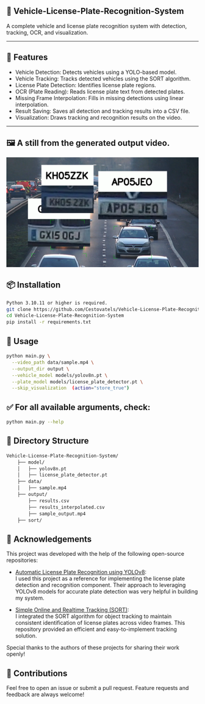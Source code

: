 ## 🧠 Vehicle-License-Plate-Recognition-System

A complete vehicle and license plate recognition system with detection, tracking, OCR, and visualization.


---

## 🚀 Features

- Vehicle Detection: Detects vehicles using a YOLO-based model.
- Vehicle Tracking: Tracks detected vehicles using the SORT algorithm.
- License Plate Detection: Identifies license plate regions.
- OCR (Plate Reading): Reads license plate text from detected plates.
- Missing Frame Interpolation: Fills in missing detections using linear interpolation.
- Result Saving: Saves all detection and tracking results into a CSV file.
- Visualization: Draws tracking and recognition results on the video.

---
## 🖼 A still from the generated output video.
![A still from the generated output video.](https://github.com/Cestovatels/Vehicle-License-Plate-Recognition-System/blob/main/image/Plate-Detection-frame.png)


## 📦 Installation

```bash
Python 3.10.11 or higher is required.
git clone https://github.com/Cestovatels/Vehicle-License-Plate-Recognition-System.git
cd Vehicle-License-Plate-Recognition-System
pip install -r requirements.txt
```


## 🧰 Usage
```bash
python main.py \
  --video_path data/sample.mp4 \
  --output_dir output \
  --vehicle_model models/yolov8n.pt \
  --plate_model models/license_plate_detector.pt \
  --skip_visualization  (action="store_true")
```

## ✅ For all available arguments, check:

```bash
python main.py --help
```

## 📁 Directory Structure
```bash
Vehicle-License-Plate-Recognition-System/
    ├── model/
    │   ├── yolov8n.pt
    │   ├── license_plate_detector.pt
    ├── data/
    │   ├── sample.mp4
    ├── output/
        ├── results.csv
        ├── results_interpolated.csv
        ├── sample_output.mp4
    ├── sort/
```

## 🚀 Acknowledgements

This project was developed with the help of the following open-source repositories:

- [Automatic License Plate Recognition using YOLOv8](https://github.com/Muhammad-Zeerak-Khan/Automatic-License-Plate-Recognition-using-YOLOv8):  
  I used this project as a reference for implementing the license plate detection and recognition component.
  Their approach to leveraging YOLOv8 models for accurate plate detection was very helpful in building my system.

- [Simple Online and Realtime Tracking (SORT)](https://github.com/abewley/sort):  
  I integrated the SORT algorithm for object tracking to maintain consistent identification of license plates across video frames.
  This repository provided an efficient and easy-to-implement tracking solution.

Special thanks to the authors of these projects for sharing their work openly!




## 🤝 Contributions
Feel free to open an issue or submit a pull request. Feature requests and feedback are always welcome!
